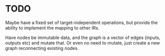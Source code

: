 # TODO

Maybe have a fixed set of target-independent operations, but provide the ability to implement the mapping to other IRs.

Have nodes be immutable data, and the graph is a vector of edges (inputs, outputs etc) and mutate that.
Or even no need to mutate, just create a new graph reconnecting existing nodes.
